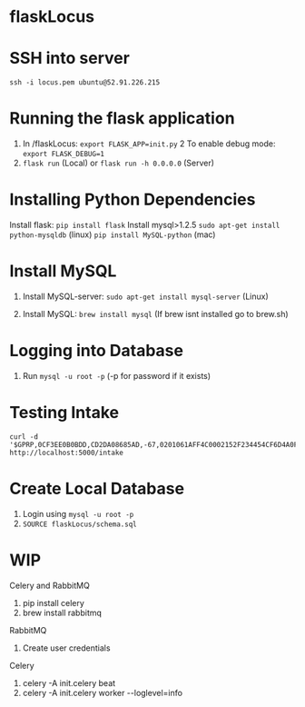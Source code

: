 # flaskLocus

# SSH into server
`ssh -i locus.pem ubuntu@52.91.226.215`

# Running the flask application
1. In /flaskLocus: `export FLASK_APP=init.py`
2 To enable debug mode: `export FLASK_DEBUG=1`
2. `flask run` (Local) or `flask run -h 0.0.0.0` (Server)


# Installing Python Dependencies
Install flask: `pip install flask`
Install mysql>1.2.5
  `sudo apt-get install python-mysqldb` (linux)
  `pip install MySQL-python` (mac)
  
# Install MySQL
1. Install MySQL-server: `sudo apt-get install mysql-server` (Linux)

1. Install MySQL: `brew install mysql` (If brew isnt installed go to brew.sh)


# Logging into Database
1. Run  `mysql -u root -p` (-p for password if it exists)

# Testing Intake
```
curl -d '$GPRP,0CF3EE0B0BDD,CD2DA08685AD,-67,0201061AFF4C0002152F234454CF6D4A0FADF2F4911BA9FFA600000001C5,1496863953' http://localhost:5000/intake
```

# Create Local Database
1. Login using `mysql -u root -p`
2. `SOURCE flaskLocus/schema.sql`

# WIP

Celery and RabbitMQ
1. pip install celery
2. brew install rabbitmq

RabbitMQ
1. Create user credentials

Celery
1. celery -A init.celery beat
2. celery -A init.celery worker --loglevel=info
